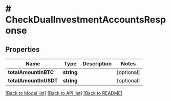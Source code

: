 # # CheckDualInvestmentAccountsResponse

## Properties

Name | Type | Description | Notes
------------ | ------------- | ------------- | -------------
**totalAmountInBTC** | **string** |  | [optional]
**totalAmountInUSDT** | **string** |  | [optional]

[[Back to Model list]](../../README.md#models) [[Back to API list]](../../README.md#endpoints) [[Back to README]](../../README.md)
